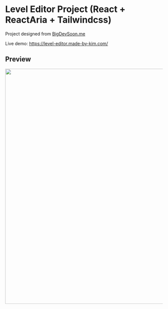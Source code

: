 # Level Editor Project (React + ReactAria + Tailwindcss)

Project designed from [BigDevSoon.me](https://bigdevsoon.me/)

Live demo: https://level-editor.made-by-kim.com/

## Preview

<img width="750"  src="https://github.com/kim-fransson/level-editor/assets/45737053/710b8a2a-88a0-46b1-8f38-47cc9c3acda2">
